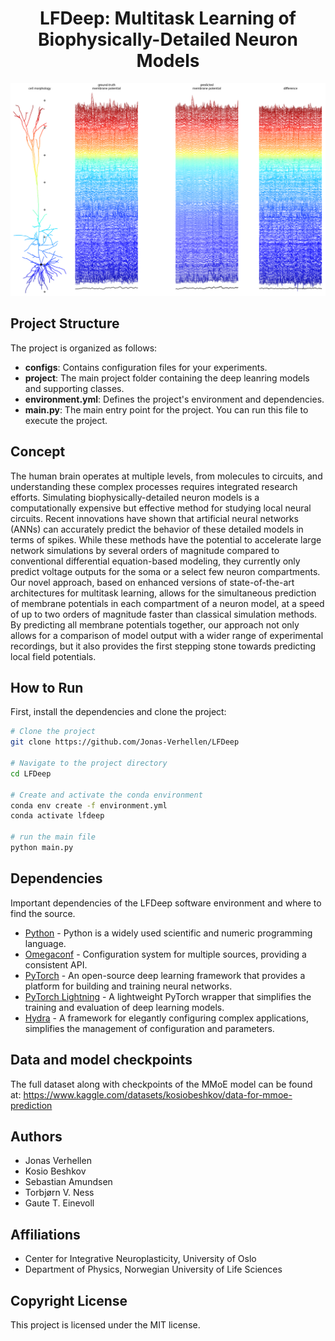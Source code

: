 <div align="center">    
 
# LFDeep: Multitask Learning of Biophysically-Detailed Neuron Models
   
</div>

![LFDeep prediction example](https://github.com/Jonas-Verhellen/LFDeep/blob/main/LFDeep.png)

## Project Structure

The project is organized as follows:

- **configs**: Contains configuration files for your experiments.
- **project**: The main project folder containing the deep leanring models and supporting classes.
- **environment.yml**: Defines the project's environment and dependencies.
- **main.py**: The main entry point for the project. You can run this file to execute the project.

## Concept

The human brain operates at multiple levels, from molecules to circuits, and understanding these complex processes requires integrated research efforts. Simulating biophysically-detailed neuron models is a computationally expensive but effective method for studying local neural circuits. Recent innovations have shown that artificial neural networks (ANNs) can accurately predict the behavior of these detailed models in terms of spikes. While these methods have the potential to accelerate large network simulations by several orders of magnitude compared to conventional differential equation-based modeling, they currently only predict voltage outputs for the soma or a select few neuron compartments. Our novel approach, based on enhanced versions of state-of-the-art architectures for multitask learning, allows for the simultaneous prediction of membrane potentials in each compartment of a neuron model, at a speed of up to two orders of magnitude faster than classical simulation methods. By predicting all membrane potentials together, our approach not only allows for a comparison of model output with a wider range of experimental recordings, but it also provides the first stepping stone towards predicting local field potentials. 

## How to Run

First, install the dependencies and clone the project:

```bash
# Clone the project
git clone https://github.com/Jonas-Verhellen/LFDeep

# Navigate to the project directory
cd LFDeep

# Create and activate the conda environment
conda env create -f environment.yml
conda activate lfdeep

# run the main file
python main.py
```

## Dependencies

Important dependencies of the LFDeep software environment and where to find the source.

* [Python](https://www.python.org/) - Python is a widely used scientific and numeric programming language.
* [Omegaconf](https://github.com/omry/omegaconf) - Configuration system for multiple sources, providing a consistent API.
* [PyTorch](https://pytorch.org/) - An open-source deep learning framework that provides a platform for building and training neural networks.
* [PyTorch Lightning](https://pytorch-lightning.readthedocs.io/en/latest/) - A lightweight PyTorch wrapper that simplifies the training and evaluation of deep learning models.
* [Hydra](https://hydra.cc/) - A framework for elegantly configuring complex applications, simplifies the management of configuration and parameters.

## Data and model checkpoints

The full dataset along with checkpoints of the MMoE model can be found at:
https://www.kaggle.com/datasets/kosiobeshkov/data-for-mmoe-prediction

## Authors

* Jonas Verhellen
* Kosio Beshkov
* Sebastian Amundsen
* Torbjørn V. Ness
* Gaute T. Einevoll

## Affiliations

* Center for Integrative Neuroplasticity, University of Oslo
* Department of Physics, Norwegian University of Life Sciences

## Copyright License

This project is licensed under the MIT license.
